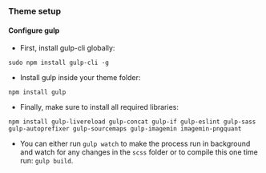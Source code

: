 ### Theme setup

#### Configure gulp

- First, install gulp-cli globally:

```
sudo npm install gulp-cli -g
```

- Install gulp inside your theme folder:
```
npm install gulp
```

- Finally, make sure to install all required libraries:
```
npm install gulp-livereload gulp-concat gulp-if gulp-eslint gulp-sass gulp-autoprefixer gulp-sourcemaps gulp-imagemin imagemin-pngquant
```

- You can either run `gulp watch` to make the process run in background and watch for any changes in the `scss` folder or to compile this one time run: `gulp build`.
